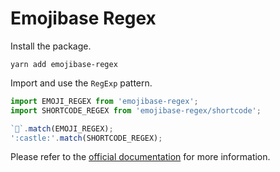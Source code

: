 # Emojibase Regex

Install the package.

```
yarn add emojibase-regex
```

Import and use the `RegExp` pattern.

```js
import EMOJI_REGEX from 'emojibase-regex';
import SHORTCODE_REGEX from 'emojibase-regex/shortcode';

`🏰`.match(EMOJI_REGEX);
':castle:'.match(SHORTCODE_REGEX);
```

Please refer to the [official documentation](https://github.com/milesj/emojibase) for more information.
